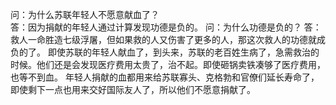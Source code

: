 
问：为什么苏联年轻人不愿意献血了？  
答：因为捐献的年轻人通过计算发现功德是负的。
问：为什么功德是负的？
答：救人一命胜造七级浮屠，但如果救的人又伤害了更多的人，那这次救人的功德就成负的了。
即使苏联的年轻人献血了，到头来，苏联的老百姓生病了，急需救治的时候。他们还是会发现医疗费用太贵了，治不起。即使砸锅卖铁凑够了医疗费用，也等不到血。
年轻人捐献的血都用来给苏联寡头、克格勃和官僚们延长寿命了，即使剩下一点也用来交好国际友人了，所以他们不愿意捐献了。